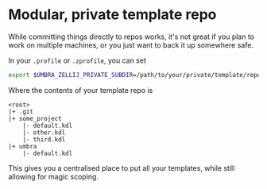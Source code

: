 # Modular, private template repo

While committing things directly to repos works, it's not great if you plan to work on multiple machines, or you just want to back it up somewhere safe. 

In your `.profile` or `.zprofile`, you can set
```bash
export $UMBRA_ZELLIJ_PRIVATE_SUBDIR=/path/to/your/private/template/repo/{{curr_folder_name}}
```
Where the contents of your template repo is
```
<root>
|+ .git
|+ some_project
    |- default.kdl
    |- other.kdl
    |- third.kdl
|+ umbra
    |- default.kdl
```

This gives you a centralised place to put all your templates, while still allowing for magic scoping.
